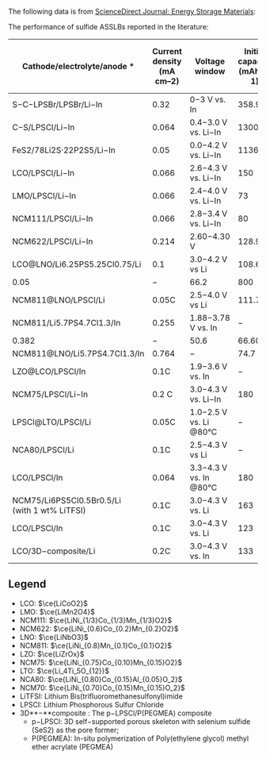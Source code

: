 The following data is from [ScienceDirect Journal: Energy Storage Materials](https://www.sciencedirect.com/science/article/pii/S2405829722003786):

The performance of sulfide ASSLBs reported in the literature:

| Cathode/electrolyte/anode * | Current density (mA cm–2) | Voltage window | Initial capacity (mAh g–1) | Capacity after cycle (mAh g–1) | Cycle numbers | Capacity retention rate |
| ---- | ---- | ---- | ---- | ---- | ---- | ---- |
| S−C−LPSBr/LPSBr/Li−In | 0.32 | 0−3 V vs. In | 358.98 | 204.06 | 30 | 56.84% |
| C−S/LPSCl/Li−In | 0.064 | 0.4−3.0 V vs. Li−In | 1300 | 400 | 20 | 30.77% |
| FeS2/78Li2S·22P2S5/Li−In | 0.05 | 0.0−4.2 V vs. Li−In | 1136 | 560 | 50 | 49.30% |
| LCO/LPSCl/Li−In | 0.066 | 2.6−4.3 V vs. Li−In | 150 | 90 | 25 | 60.00% |
| LMO/LPSCl/Li−In | 0.066 | 2.4−4.0 V vs. Li−In | 73 | 40 | 22 | 54.79% |
| NCM111/LPSCl/Li−In | 0.066 | 2.8−3.4 V vs. Li−In | 80 | 60 | 20 | 75.00% |
| NCM622/LPSCl/Li−In | 0.214 | 2.60−4.30 V | 128.9 | 52.4 | 100 | 40.65% |
| LCO@LNO/Li6.25PS5.25Cl0.75/Li | 0.1 | 3.0−4.2 V vs Li | 108.6 | 80.5 | 430 | 74.12% |
| 0.05 | − | 66.2 | 800 | 59.70% |  |  |
| NCM811@LNO/LPSCl/Li | 0.05C | 2.5−4.0 V vs Li | 111.7 | 100.2 | 100 | 89.70% |
| NCM811/Li5.7PS4.7Cl1.3/In | 0.255 | 1.88−3.78 V vs. In | − | 83.4 | 100 | 59.23% |
| 0.382 | − | 50.6 | 66.60% |  |  |  |
| NCM811@LNO/Li5.7PS4.7Cl1.3/In | 0.764 | − | 74.7 | 78.30% |  |  |
| LZO@LCO/LPSCl/In | 0.1C | 1.9−3.6 V vs. In | − | 84.1 | 100 | 72.00% |
| NCM75/LPSCl/Li−In | 0.2 C | 3.0−4.3 V vs. Li−In | 180 | − | 100 | 84.20% |
| LPSCl@LTO/LPSCl/Li | 0.05C | 1.0−2.5 V vs. Li @80°C | − | 158.4 | 250 | 94.30% |
| NCA80/LPSCl/Li | 0.1C | 2.5−4.3 V vs Li | − | − | 100 | 80.90% |
| LCO/LPSCl/In | 0.064 | 3.3−4.3 V vs. In @80°C | 180 | 154 | 250 | 85.56% |
| NCM75/Li6PS5Cl0.5Br0.5/Li  <br>(with 1 wt% LiTFSI) | 0.1C | 3.0−4.3 V vs. Li | 163 | − | 100 | 91.60% |
| LCO/LPSCl/In | 0.1C | 3.0−4.3 V vs. Li | 123 | − | 100 | 65.50% |
| LCO/3D−composite/Li | 0.2C | 3.0−4.3 V vs. In | 133 | 118 | 160 | 88.72% |
## Legend
- LCO: $\ce{LiCoO2}$
- LMO: $\ce{LiMn2O4}$
- NCM111: $\ce{LiNi_{1/3}Co_{1/3}Mn_{1/3}O2}$
- NCM622: $\ce{LiNi_{0.6}Co_{0.2}Mn_{0.2}O2}$
- LNO: $\ce{LiNbO3}$
- NCM811: $\ce{LiNi_{0.8}Mn_{0.1}Co_{0.1}O2}$
- LZO: $\ce{LiZrOx}$
- NCM75: $\ce{LiNi_{0.75}Co_{0.10}Mn_{0.15}O2}$
- LTO: $\ce{Li_4Ti_5O_{12}}$
- NCA80: $\ce{LiNi_{0.80}Co_{0.15}Al_{0.05}O_2}$
- NCM70: $\ce{LiNi_{0.70}Co_{0.15}Mn_{0.15}O_2}$
- LiTFSI: Lithium Bis(trifluoromethanesulfonyl)imide
- LPSCI: Lithium Phosphorous Sulfur Chloride
- 3D**−**composite : The p−LPSCl/P(PEGMEA) composite
	- p−LPSCl: 3D self−supported porous skeleton with selenium sulfide (SeS2) as the pore former;
	- P(PEGMEA): In-situ polymerization of Poly(ethylene glycol) methyl ether acrylate (PEGMEA)